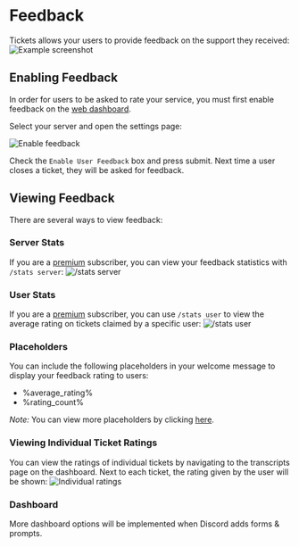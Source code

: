 # Feedback
Tickets allows your users to provide feedback on the support they received:
![Example screenshot](/img/feedback_example.webp)

## Enabling Feedback
In order for users to be asked to rate your service, you must first enable feedback on the [web dashboard](./dashboard.md). 

Select your server and open the settings page:
<!-- UPDATE THIS PHOTO -->
![Enable feedback](/img/enable_feedback.webp)

Check the `Enable User Feedback` box and press submit.
Next time a user closes a ticket, they will be asked for feedback.

## Viewing Feedback
There are several ways to view feedback:

### Server Stats
If you are a [premium](https://ticketsbot.net/premium) subscriber, you can view your feedback statistics with `/stats server`:
![/stats server](/img/feedback_stats.webp)

### User Stats
If you are a [premium](https://ticketsbot.net/premium) subscriber, you can use `/stats user` to view the average rating on tickets claimed by a specific user:
![/stats user](/img/feedback_user.webp)

### Placeholders
You can include the following placeholders in your welcome message to display your feedback rating to users:
- %average_rating%
- %rating_count%

*Note:* You can view more placeholders by clicking [here](./placeholders.md).

### Viewing Individual Ticket Ratings
You can view the ratings of individual tickets by navigating to the transcripts page on the dashboard. Next to each ticket, the rating given by the user will be shown:
![Individual ratings](/img/feedback_transcripts.webp)

<!-- DO WE NEED THIS?? -->
### Dashboard
More dashboard options will be implemented when Discord adds forms & prompts.
